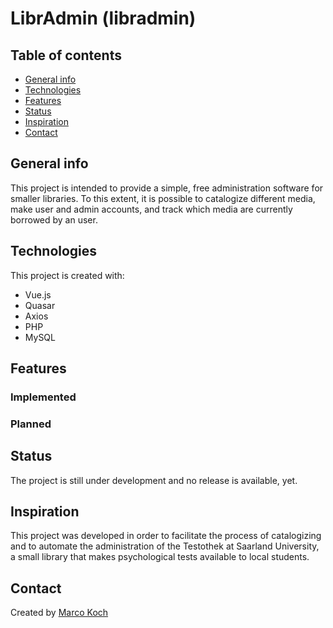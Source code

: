 # LibrAdmin (libradmin)

## Table of contents

- [General info](#general-info)
- [Technologies](#technologies)
- [Features](#features)
- [Status](#status)
- [Inspiration](#inspiration)
- [Contact](#contact)

## General info

This project is intended to provide a simple, free administration software for smaller libraries. To this extent, it is possible to catalogize different media, make user and admin accounts, and track which media are currently borrowed by an user.

## Technologies

This project is created with:

- Vue.js
- Quasar
- Axios
- PHP
- MySQL

## Features

### Implemented

### Planned

## Status

The project is still under development and no release is available, yet.

## Inspiration

This project was developed in order to facilitate the process of catalogizing and to automate the administration of the Testothek at Saarland University, a small library that makes psychological tests available to local students.

## Contact

Created by [Marco Koch](mailto:marco.koch@uni-saarland.de?subject=[GitHub]%20LibrAdmin)
